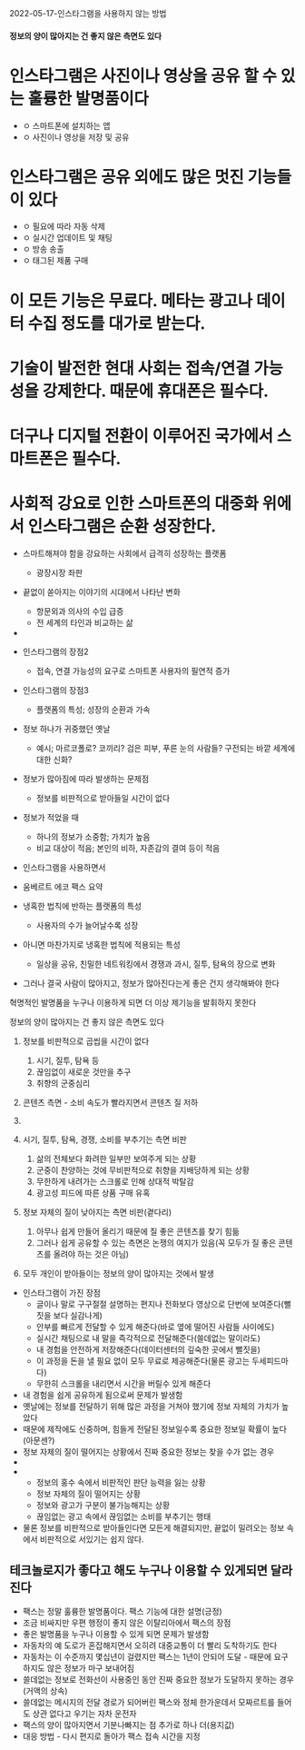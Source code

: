 2022-05-17-인스타그램을 사용하지 않는 방법

#### 정보의 양이 많아지는 건 좋지 않은 측면도 있다

# 인스타그램은 사진이나 영상을 공유 할 수 있는 훌륭한 발명품이다
- ㅇ 스마트폰에 설치하는 앱
- ㅇ 사진이나 영상을 저장 및 공유

# 인스타그램은 공유 외에도 많은 멋진 기능들이 있다
- ㅇ 필요에 따라 자동 삭제
- ㅇ 실시간 업데이트 및 채팅
- ㅇ 방송 송출
- ㅇ 태그된 제품 구매

# 이 모든 기능은 무료다. 메타는 광고나 데이터 수집 정도를 대가로 받는다.

# 기술이 발전한 현대 사회는 접속/연결 가능성을 강제한다. 때문에 휴대폰은 필수다.

# 더구나 디지털 전환이 이루어진 국가에서 스마트폰은 필수다.

# 사회적 강요로 인한 스마트폰의 대중화 위에서 인스타그램은 순환 성장한다.

- 스마트해져야 함을 강요하는 사회에서 급격히 성장하는 플랫폼
    - 광장시장 좌판

- 끝없이 쏟아지는 이야기의 시대에서 나타난 변화
    - 항문외과 의사의 수입 급증
    - 전 세계의 타인과 비교하는 삶

- 





- 인스타그램의 장점2
    - 접속, 연결 가능성의 요구로 스마트폰 사용자의 필연적 증가
- 인스타그램의 장점3
    - 플랫폼의 특성; 성장의 순환과 가속

- 정보 하나가 귀중했던 옛날
    - 예시; 마르코폴로? 코끼리? 검은 피부, 푸른 눈의 사람들? 구전되는 바깥 세계에 대한 신화?

- 정보가 많아짐에 따라 발생하는 문제점
    - 정보를 비판적으로 받아들일 시간이 없다
- 정보가 적었을 때
    - 하나의 정보가 소중함; 가치가 높음
    - 비교 대상이 적음; 본인의 비하, 자존감의 결여 등이 적음

- 인스타그램을 사용하면서
    

- 움베르트 에코 팩스 요약

- 냉혹한 법칙에 반하는 플랫폼의 특성
    - 사용자의 수가 늘어날수록 성장

- 아니면 마찬가지로 냉혹한 법칙에 적용되는 특성
    - 일상을 공유, 친밀한 네트워킹에서 경쟁과 과시, 질투, 탐욕의 장으로 변화

- 그러나 결국 사람이 많아지고, 정보가 많아진다는게 좋은 건지 생각해봐야 한다

혁명적인 발명품을 누구나 이용하게 되면 더 이상 제기능을 발휘하지 못한다

정보의 양이 많아지는 건 좋지 않은 측면도 있다
1. 정보를 비판적으로 곱씹을 시간이 없다
    1. 시기, 질투, 탐욕 등
    2. 끊임없이 새로운 것만을 추구
    3. 취향의 군중심리
2. 콘텐츠 측면 - 소비 속도가 빨라지면서 콘텐츠 질 저하
3. 


1. 시기, 질투, 탐욕, 경쟁, 소비를 부추기는 측면 비판
    1. 삶의 전체보다 화려한 일부만 보여주게 되는 상황
    2. 군중이 찬양하는 것에 무비판적으로 취향을 지배당하게 되는 상황
    3. 무한하게 내려가는 스크롤로 인해 상대적 박탈감
    4. 광고성 피드에 따른 상품 구매 유혹
2. 정보 자체의 질이 낮아지는 측면 비판(곁다리)
    1. 아무나 쉽게 만들어 올리기 때문에 질 좋은 콘텐츠를 찾기 힘듦
    2. 그러나 쉽게 공유할 수 있는 측면은 논쟁의 여지가 있음(꼭 모두가 질 좋은 콘텐츠를 올려야 하는 것은 아님)
3. 모두 개인이 받아들이는 정보의 양이 많아지는 것에서 발생

- 인스타그램이 가진 장점
    - 글이나 말로 구구절절 설명하는 편지나 전화보다 영상으로 단번에 보여준다(뻘짓을 보다 실감나게)
    - 안부를 빠르게 전달할 수 있게 해준다(바로 옆에 떨어진 사람들 사이에도)
    - 실시간 채팅으로 내 말을 즉각적으로 전달해준다(쓸데없는 말이라도)
    - 내 경험을 안전하게 저장해준다(데이터센터의 깊숙한 곳에서 뻘짓을)
    - 이 과정을 돈을 낼 필요 없이 모두 무료로 제공해준다(물론 광고는 두세피드마다)
    - 무한히 스크롤을 내리면서 시간을 버릴수 있게 해준다
- 내 경험을 쉽게 공유하게 됨으로써 문제가 발생함
- 옛날에는 정보를 전달하기 위해 많은 과정을 거쳐야 했기에 정보 자체의 가치가 높았다
- 때문에 제작에도 신중하며, 힘들게 전달된 정보일수록 중요한 정보일 확률이 높다(아문센?)
- 정보 자체의 질이 떨어지는 상황에서 진짜 중요한 정보는 찾을 수가 없는 경우
- 
- 
    - 정보의 홍수 속에서 비판적인 판단 능력을 잃는 상황
    - 정보 자체의 질이 떨어지는 상황
    - 정보와 광고가 구분이 불가능해지는 상황
    - 끊임없는 광고 속에서 끊임없는 소비를 부추기는 행태
- 물론 정보를 비판적으로 받아들인다면 모든게 해결되지만, 끝없이 밀려오는 정보 속에서 비판적으로 서있기는 쉽지 않다.

## 테크놀로지가 좋다고 해도 누구나 이용할 수 있게되면 달라진다
- 팩스는 정말 훌륭한 발명품이다. 팩스 기능에 대한 설명(긍정)
- 조금 비싸지만 우편 행정이 좋지 않은 이탈리아에서 팩스의 장점
- 좋은 발명품을 누구나 이용할 수 있게 되면 문제가 발생함
- 자동차의 예 도로가 혼잡해지면서 오히려 대중교통이 더 빨리 도착하기도 한다
- 자동차는 이 수준까지 몇십년이 걸렸지만 팩스는 1년이 안되어 도달 - 때문에 요구하지도 않은 정보가 마구 보내어짐
- 쓸데없는 정보로 전화선이 사용중인 동안 진짜 중요한 정보가 도달하지 못하는 경우(거액의 상속)
- 쓸데없는 메시지의 전달 경로가 되어버린 팩스와 정체 한가운데서 모짜르트를 들어도 상관 없다고 우기는 자차 운전자
- 팩스의 양이 많아지면서 기분나빠지는 점 추가로 하나 더(용지값)
- 대응 방법 - 다시 편지로 돌아가 팩스 접속 시간을 지정
